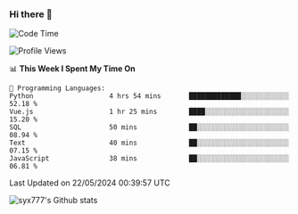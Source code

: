 ### Hi there 👋

<!--
**syx777/syx777** is a ✨ _special_ ✨ repository because its `README.md` (this file) appears on your GitHub profile.

Here are some ideas to get you started:

- 🔭 I’m currently working on ...
- 🌱 I’m currently learning ...
- 👯 I’m looking to collaborate on ...
- 🤔 I’m looking for help with ...
- 💬 Ask me about ...
- 📫 How to reach me: ...
- 😄 Pronouns: ...
- ⚡ Fun fact: ...
-->
<!--START_SECTION:waka-->
![Code Time](http://img.shields.io/badge/Code%20Time-89%20hrs%2056%20mins-blue)

![Profile Views](http://img.shields.io/badge/Profile%20Views-177-blue)

📊 **This Week I Spent My Time On** 

```text
💬 Programming Languages: 
Python                   4 hrs 54 mins       █████████████░░░░░░░░░░░░   52.18 % 
Vue.js                   1 hr 25 mins        ████░░░░░░░░░░░░░░░░░░░░░   15.20 % 
SQL                      50 mins             ██░░░░░░░░░░░░░░░░░░░░░░░   08.94 % 
Text                     40 mins             ██░░░░░░░░░░░░░░░░░░░░░░░   07.15 % 
JavaScript               38 mins             ██░░░░░░░░░░░░░░░░░░░░░░░   06.81 % 
```


 Last Updated on 22/05/2024 00:39:57 UTC
<!--END_SECTION:waka-->

![syx777's Github stats](https://github-readme-stats.vercel.app/api?username=syx777&show_icons=true&count_private=true&t=123456)
